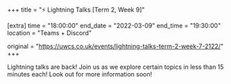 +++
title = "⚡ Lightning Talks [Term 2, Week 9]"

[extra]
time = "18:00:00"
end_date = "2022-03-09"
end_time = "19:30:00"
location = "Teams + Discord"

original = "https://uwcs.co.uk/events/lightning-talks-term-2-week-7-2122/"    
+++

Lightning talks are back\! Join us as we explore certain topics in less than 15 minutes each\! Look out for more information soon\!

